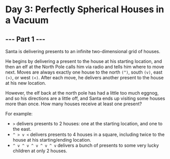 # Day 3: Perfectly Spherical Houses in a Vacuum

## --- Part 1 ---

Santa is delivering presents to an infinite two-dimensional grid of houses.

He begins by delivering a present to the house at his starting location, and 
then an elf at the North Pole calls him via radio and tells him where to move 
next. Moves are always exactly one house to the north ```(^)```, south ```(v)```, 
east ```(>)```, or west ```(<)```. After each move, he delivers another present 
to the house at his new location.

However, the elf back at the north pole has had a little too much eggnog, and 
so his directions are a little off, and Santa ends up visiting some houses more 
than once. How many houses receive at least one present?

For example:

- ``` > ``` delivers presents to 2 houses: one at the starting location, 
  and one to the east.
- ``` ^ > v < ``` delivers presents to 4 houses in a square, including twice 
  to the house at his starting/ending location.
- ``` ^ v ^ v ^ v ^ v ^ v ``` delivers a bunch of presents to some very lucky 
  children at only 2 houses.